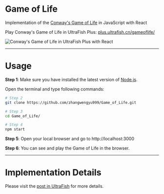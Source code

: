 # Game of Life
Implementation of the [Conway's Game of Life](https://en.wikipedia.org/wiki/Conway%27s_Game_of_Life) in JavaScript with React

Play Conway's Game of Life in UltraFish Plus: [plus.ultrafish.cn/gameoflife/](https://plus.ultrafish.cn/gameoflife/)

![Conway's Game of Life in UltraFish Plus with React](https://src.ultrafish.cn/storage/GOL-UltraFish_Plus.png)

---

# Usage

**Step 1**: Make sure you have installed the latest version of [Node.js](https://nodejs.org/en/).

Open the terminal and type following commands:

```bash
# Step 2
git clone https://github.com/zhangwengyu999/Game_of_Life.git

# Step 3
cd Game_of_Life/

# Step 4
npm start
```

**Step 5**: Open your local browser and go to http://localhost:3000

**Step 6**: You can see and play the Game of Life in the browser.

---

# Implementation Details

Please visit the [post in UltraFish](https://ultrafish.cn/2022/08/05/game-of-life-implementation/) for more details.